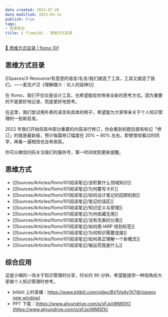 ```yaml
---
date created: 2022-07-20
date modified: 2023-03-14
publish: true
tags:
- 目录笔记
title: § flomo101 - 思维方式目录
---
```

[🌱 思维方式目录 | flomo 101](https://help.flomoapp.com/thinking/start.html)

## 思维方式目录

[[Spaces/3-Resource/有意思的语言/名言/我们塑造了工具，工具又塑造了我们。——麦克卢汉《理解媒介：论人的延伸》]]

在 flomo，我们不仅仅是设计工具，也希望能给你带来全新的思考方式。因为重要的不是更好地记录，而是更好地思考。

在这里，我们尝试用朴素的语言和具体的例子，希望能为大家带来关于个人知识管理的一些新启发。

2022 年我们开始将其中部分重要的内容进行修订，你会看到标题后面有标记「修订」的就是最新版，预计每篇修订幅度在 20% ~ 60% 左右，即使曾经看过的同学，再看一遍相信也会有收获。

你可以微信扫码关注我们的服务号，第一时间收到更新提醒。

## 思维方式

- [[Sources/Articles/flomo101阅读笔记/该积累什么领域知识]]
- [[Sources/Articles/flomo101阅读笔记/为何要写卡片]]
- [[Sources/Articles/flomo101阅读笔记/如何设计笔记的回顾机制]]
- [[Sources/Articles/flomo101阅读笔记/笔记的误区]]
- [[Sources/Articles/flomo101阅读笔记/知识定义与管理]]
- [[Sources/Articles/flomo101阅读笔记/为何收藏无用]]
- [[Sources/Articles/flomo101阅读笔记/没有完美的分类]]
- [[Sources/Articles/flomo101阅读笔记/如何用 IARP 规划标签]]
- [[Sources/Articles/flomo101阅读笔记/为何知识需要连接]]
- [[Sources/Articles/flomo101阅读笔记/如何真正理解一个新概念]]
- [[Sources/Articles/flomo101阅读笔记/输出究竟是什么]]

## 综合应用

这是少楠的一场关于知识管理的分享，时长约 90 分钟，希望能提供一种视角给大家做个人知识管理时参考。

- bilibili 上的录播：[https://www.bilibili.com/video/BV1Vq4y1X7i8/(opens new window)](https://www.bilibili.com/video/BV1Vq4y1X7i8/)
- PPT 下载：[https://www.aliyundrive.com/s/xFJxiiWMSfX](https://www.aliyundrive.com/s/xFJxiiWMSfX)